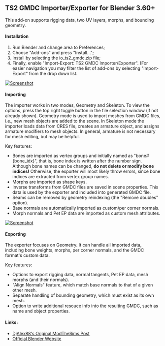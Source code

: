 ## TS2 GMDC Importer/Exporter for Blender 3.60+

This add-on supports rigging data, two UV layers, morphs, and bounding geometry.

#### Installation
1. Run Blender and change area to Preferences;
2. Choose "Add-ons" and press "Install...";
3. Install by selecting the io\_ts2\_gmdc.zip file;
4. Finally, enable "Import-Export: TS2 GMDC Importer/Exporter". (For easier navigation you may filter the list of add-ons by selecting "Import-Export" from the drop down list.

[![Screenshot](images/thumb_install.png "Installation")](images/install.png)

#### Importing
The importer works in two modes, Geometry and Skeleton.
To view the options, press the top right toggle button in the file selection window (if not already shown).
Geometry mode is used to import meshes from GMDC files, i.e., new mesh objects are added to the scene.
In Skeleton mode the importer loads data from CRES file, creates an armature object, and assigns armature modifiers to mesh objects.
In general, armature is not necessary for mesh editing, but may be helpful.

Key features:
* Bones are imported as vertex groups and initially named as "bone#{bone\_idx}", that is, bone index is written after the number sign. Although bone names can be changed, **do not delete or modify bone indices!** Otherwise, the exporter will most likely throw errors, since bone indices are extracted from vertex group names.
* Morphs are imported as shape keys.
* Inverse transforms from GMDC files are saved in scene properties. This data is used by the exporter and included into generated GMDC file.
* Seams can be removed by geometry reindexing (the "Remove doubles" option).
* Base normals are automatically imported as custom/per corner normals.
* Morph normals and Pet EP data are imported as custom mesh attributes.

[![Screenshot](images/thumb_image3.png "Screenshot")](images/image3.png)

#### Exporting
The exporter focuses on Geometry. 
It can handle all imported data, including bone weights, morphs, per corner normals, and the GMDC format's custom data.

Key features:
* Options to export rigging data, normal tangents, Pet EP data, mesh morphs (and their normals).
* "Align Normals" feature, which match base normals to that of a given other mesh.
* Separate handling of bounding geometry, which must exist as its own mesh.
* Option to write additional resouce info into the resulting GMDC, such as name and object properties.

#### Links:
* [DjAlex88's Original ModTheSims Post](https://modthesims.info/d/656032/the-sims-2-gmdc-importer-exporter-for-blender-2-80.html)
* [Official Blender Website](https://www.blender.org/)
